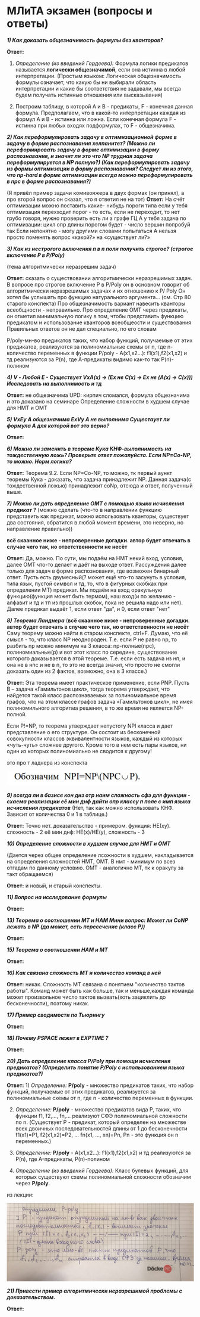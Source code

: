 # МЛиТА экзамен (вопросы и ответы)

***1) Как доказать общезначимость формулы без кванторов?***

**Ответ:**
1) *Определение (из введений Гордеева):* Формула логики предикатов называется **логически общезначимой**, если она истинна в любой интерпретации.
(Простым языком: Логическая общезначимость формулы означает, что какую бы ни выбирали область интерпретации и какие бы соответствия не задавали, мы всегда будем получать истинные отношения или высказывания)

2) Построим таблицу, в которой A и B - предикаты, F - конечная данная формула. Предполагаем, что в какой-то интерпретации каждая из формул A и B - истинна или ложна. Если конечная формула F - истинна при любых входях подформулах, то F - общезначима.

***2) Как переформулировать задачу в оптимизационной форме в задачу в форме распознавания хелпанитет? (Можно ли переформировать задачу в форме оптимизации в форму распознавания, и значит ли это что NP трудная задача переформулируется в NP полную?) (Как переформулировать задачу из формы оптимизации в форму распознавания? Следует ли из этого, что np-hard в форме оптимизации всегда можно переформулировать в npc в форме распознавания?)***

(Я привёл пример задачи комивояжера в двух формах (он принял), а про второй вопрос он сказал, что я ответил не на тот)
**Ответ:** На счёт оптимизации
можно поставить какие- нибудь пороги
типа если у тебя оптимизация перехходит порог - то есть, если не переходит, то нет
грубо говоря, нужно проверить 
есть ли а графе ГЦ
А у тебя задача по оптимизации: цикл опр длины
порогом будет - число вершин
попробуй так
Если непонятно - могу другими словами попытаться
А нельзя просто поменять вопрос «какой?» на «существует ли?»

***3) Как из нестрогого включения п в п поли получить строгое? (строгое включение P в P/Poly)***

(тема алгоритмически неразрешим задач)

**Ответ:** сказать о существовании алгоритмически неразрешимых задач.
В вопросе про строгое включение P в P/Poly он в основном говорит об алгоритмически неразрешимых задачах и их отношению к P/ Poly
Он хотел бы услышать про функцию натурального аргумента... (см. Стр 80 старого конспекта)
Про общезначимость вариант навесить кванторы всеобщности - неправильно. 
Про определение ОМТ через предикаты, он отметил минимальную логику в том, чтобы представить функцию предикатом и использование кванторов всеобщеости и существования
Правильных ответов он не дал специально, по его словам

P/poly-мн-во предикатов таких, что набор функций, получаемые от этих предикатов, реализуются за полиномиальные схемы от n, где n-количество переменных в функции
P/poly - A(x1,x2...): f1(x1),f2(x1,x2) и тд реализуются за P(n), где A-предикаты
видимо как-то так
P(n)-полином

***4) V - Любой
Е - Существует
VxA(x) -> (Ex не C(x) -> Ex не (A(x) -> C(x)))
Исследовать на выполнимость и тд***

**Ответ:** не общезначима
UPD: кирпич сломался, формула общезначима и это доказано на семинаре
Определение сложности в худшем случае для НМТ и ОМТ

***5) VxEy A общезначима
ExVy A не выполнима
Сущестаует ли формула А для которой вот это верно?***

**Ответ:**

***6) Можно ли заменить в теореме Кука КНФ-выполнимость на тождественную ложь?
Проверьте ответ пожалуйста. Если NP=Co-NP, то можно.
Норм логика?***

**Ответ:** Теорема 9.2.  Если NP=Co-NP, то можно, тк первый аункт теоремы Кука - доказать, что задача принадлежит NP. Данная задача(с тождественной ложью) принадлежит coNp, отсюда и ответ, полученный выше.

***7) Можно ли дать определение ОМТ с помощью языка исчисления предикат ?***
(можно сделать (что-то в направлении функцию представить как предикат, можно использовать кванторы, существует два состояния, обратится в любой момент времени, это неверно, но направление правильно))

**всё скаанное ниже - непроверенные догадки. автор будет отвечать в случае чего так, но ответственности не несёт**

**Ответ:** Да, можно.  По сути, мы подаём на НМТ некий вход, условия, далее ОМТ что-то делает и даёт на выходе ответ. Рассуждения далее только для задач в форме распознования, где возможен бинарный ответ.
Пусть есть двумесный(? может ещё что-то засунуть в условия, типа язык, пустой символ и тд, то, что в фигурных скобках при определении МТ) предикат. Мы подаём на вход оракульную функцию(функция может быть термом), наш вход(и по желанию - алфавит и тд и тп из прошлых скобок, пока не решила надо или нет). Далее предикат выдаёт 1, если ответ "да", и 0, если ответ "нет"

***8) Теорема Ланднера***
(**всё скаанное ниже - непроверенные догадки. автор будет отвечать в случае чего так, но ответственности не несёт**
Саму теорему можно найти в старом конспекте, ctrl+F. Думаю, что её смысл - то, что класс NP неоднороден. Т.е. если P не равно np, то разбить np можно минимум на 3 класса: np-полные(npc), полиномиальные(p) и вот этот класс по середине, существование которого доказывается в этой теореме. Т.е. если есть задача из нп, и она не в нпс и не в п, то это не всегда значит, что просто не смогли доказать один из 2 фактов, возможно, она в 3 классе.)


**Ответ:** 
Эта теорема имеет практическое применение, если PNP. Пусть B – задача «Гамильтонов цикл», тогда теорема утверждает, что найдется такой класс распознаваемых за полиномиальное время графов, что на этом классе графов задача «Гамильтонов цикл», не имея полиномильного алгоритма решения, в то же время не является NP-полной.

Если P!=NP, то теорема утверждает непустоту NPI класса и дает
представление о его структуре. Он состоит из бесконечной совокупности
классов эквивалентности языков, каждый из которых «чуть-чуть» сложнее
другого. Кроме того в нем есть пары языков, ни один из которых
полиномиально не сводится к другому!
 
это про т ладнера из конспекта

![картиночка из лекций](https://github.com/Medvate/mlita_exam/blob/45/images/image.png)

***9) всегда ли в базисе кон диз отр наим сложность сфэ для функции - схаема реализации её мин днф
дайти опр классу п поле с имп языка исчисления предикатов***
(Нет, так как можно использовать КНФ. Зависит от количества 0 и 1 в таблице.)

**Ответ:** Точно нет. доказательство - примером. функция: НЕ(xy). сложность - 2
её мин днф: НЕ(х)\/НЕ(у), сложность - 3


***10) Определение сложности в худшем случае для НМТ и ОМТ***

(Дается через общее определение лсожности в худшем, накладывается на определения сложностей НМТ, ОМТ. В нмт - минимум по всез отгадам по данному условию. ОМТ - аналогично МТ, тк к оракулу за такт обращаемся)

**Ответ:** и новый, и старый конспекты.

***11) Вопрос на исследование формулы***

**Ответ:** 


***13) Теорема о соотношении МТ и НАМ
Мини вопрос: Может ли CoNP лежать в NP (да может, есть пересечение (класс P))***

**Ответ:**


***15) Теорема о соотношении НАМ и МТ***

**Ответ:**

***16) Как связана сложность МТ и количество команд в ней***

**Ответ:** никак. Сложность МТ связана с понятием "количество тактов работы". Команд может быть как больше, так и меньше,каждая команда может произвольное число тактов вызвать(хоть зациклить до бесконечности), поэтому никак.

***17) Пример сводимости по Тьюрингу***

**Ответ:**

***18) Почему PSPACE лежит в EXPTIME ?***

**Ответ:**

***20) Дать определение класса P/Poly при помощи исчисления предикатов? (Определить понятие P/Poly с использованием языка предикатов?)***

**Ответ:** 1) *Определение:* **P/poly** - множество предикатов таких, что набор функций, получаемые от этих предикатов, реализуется за полиномиальные схемы от n, где n - количество переменных в функции.

2) *Определение:* **P/poly** - множество предикатов вида P, таких, что функции f1, f2,..., fn,... реализуют СФЭ полиномиальной сложности по n. (Существует P - предикат, который определен на множестве всех двоичных последовательностей длины от 1 до бесконечности f1(x1)=P1, f2(x1,x2)=P2, ... fn(x1, ..., xn)=Pn,  Pn - это функция он n переменных.)

3) *Определение:* **P/poly** - A(x1,x2...): f1(x1),f2(x1,x2) и тд реализуются за P(n), где A-предикаты, P(n)-полином

4) *Определение (из введений Гордеева):* Класс булевых функций, для которых существуют схемы полиномиальной сложности обозначим через **P/poly**.

из лекции: 

![пполи через предикаты](https://github.com/Medvate/mlita_exam/blob/45/images/%D0%BF%D0%BF%D0%BE%D0%BB%D0%B8%20%D1%87%D0%B5%D1%80%D0%B5%D0%B7%20%D0%BF%D1%80%D0%B5%D0%B4%D0%B8%D0%BA%D0%B0%D1%82%D1%8B.png)

***21) Привести пример алгоритмически неразрешимой проблемы с доказательством.***

**Ответ:** 



